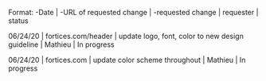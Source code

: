 Format: -Date | -URL of requested change | -requested change | requester | status 

06/24/20 | fortices.com/header | update logo, font, color to new design guideline | Mathieu | In progress

06/24/20 | fortices.com | update color scheme throughout | Mathieu | In progress
